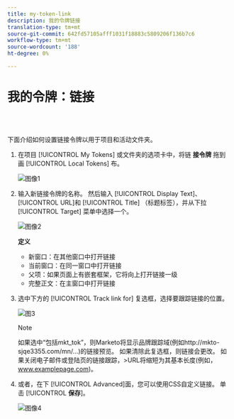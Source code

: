 ```yaml
---
title: my-token-link
description: 我的令牌链接
translation-type: tm+mt
source-git-commit: 642fd57105afff1031f18883c5809206f136b7c6
workflow-type: tm+mt
source-wordcount: '188'
ht-degree: 0%

---
```



# 我的令牌：链接

<br> 

下面介绍如何设置链接令牌以用于项目和活动文件夹。

1. 在项目 [!UICONTROL My Tokens] 或文件夹的选项卡中，将链 **接令牌** 拖到画 [!UICONTROL Local Tokens] 布。

   ![图像1](/help/sky/assets/my-tokens/my-token-link/my-token-link-1.png)

1. 输入新链接令牌的名称。 然后输入 [!UICONTROL Display Text]、 [!UICONTROL URL]和 [!UICONTROL Title] （标题标签），并从下拉 [!UICONTROL Target] 菜单中选择一个。

   ![图像2](/help/sky/assets/my-tokens/my-token-link/my-token-link-2.png)

   **定义**

   * 新窗口：在其他窗口中打开链接
   * 当前窗口：在同一窗口中打开链接
   * 父项：如果页面上有嵌套框架，它将向上打开链接一级
   * 完整正文：在主窗口中打开链接

1. 选中下方的 [!UICONTROL Track link for] 复选框，选择要跟踪链接的位置。

   ![图3](/help/sky/assets/my-tokens/my-token-link/my-token-link-3.png)

   >[!NOTE]
   >
   >如果选中“包括mkt_tok”，则Marketo将显示品牌跟踪域(例如http://mkto-sjqe3355.com/mn/...)的链接预览。 如果清除此复选框，则链接会更改。 如果关闭电子邮件或登陆页的链接跟踪，>URL将缩短为其基本长度(例如，www.examplepage.com)。

1. 或者，在下 [!UICONTROL Advanced]面，您可以使用CSS自定义链接。 单击 [!UICONTROL **保存**]。

   ![图像4](/help/sky/assets/my-tokens/my-token-link/my-token-link-4.png)
